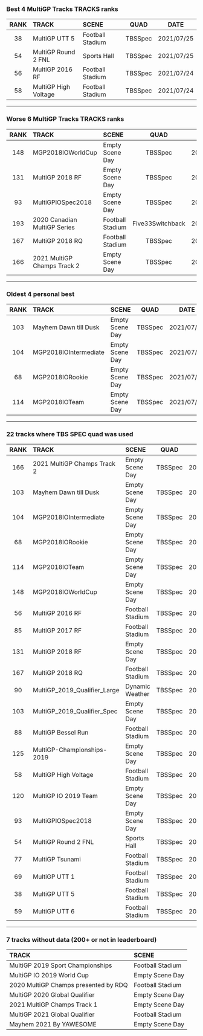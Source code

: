 ### Best 4 MultiGP Tracks TRACKS ranks
|RANK|TRACK|SCENE|QUAD|DATE|
|:---:|:---|:---|:---:|:---:|
|38|MultiGP UTT 5|Football Stadium|TBSSpec|2021/07/25|
|54|MultiGP Round 2 FNL|Sports Hall|TBSSpec|2021/07/25|
|56|MultiGP 2016 RF|Football Stadium|TBSSpec|2021/07/24|
|58|MultiGP High Voltage|Football Stadium|TBSSpec|2021/07/24|
---
### Worse 6 MultiGP Tracks TRACKS ranks
|RANK|TRACK|SCENE|QUAD|DATE|
|:---:|:---|:---|:---:|:---:|
|148|MGP2018IOWorldCup|Empty Scene Day|TBSSpec|2021/07/18|
|131|MultiGP 2018 RF|Empty Scene Day|TBSSpec|2021/07/24|
|93|MultiGPIOSpec2018|Empty Scene Day|TBSSpec|2021/07/25|
|193|2020 Canadian MultiGP Series|Football Stadium|Five33Switchback|2022/03/21|
|167|MultiGP 2018 RQ|Football Stadium|TBSSpec|2021/07/24|
|166|2021 MultiGP Champs Track 2|Empty Scene Day|TBSSpec|2022/01/04|
---
### Oldest 4 personal best
|RANK|TRACK|SCENE|QUAD|DATE|
|:---:|:---|:---|:---:|:---:|
|103|Mayhem Dawn till Dusk|Empty Scene Day|TBSSpec|2021/07/18|
|104|MGP2018IOIntermediate|Empty Scene Day|TBSSpec|2021/07/18|
|68|MGP2018IORookie|Empty Scene Day|TBSSpec|2021/07/18|
|114|MGP2018IOTeam|Empty Scene Day|TBSSpec|2021/07/18|
---
### 22 tracks where TBS SPEC quad was used
|RANK|TRACK|SCENE|QUAD|DATE|
|:---:|:---|:---|:---:|:---:|
|166|2021 MultiGP Champs Track 2|Empty Scene Day|TBSSpec|2022/01/04|
|103|Mayhem Dawn till Dusk|Empty Scene Day|TBSSpec|2021/07/18|
|104|MGP2018IOIntermediate|Empty Scene Day|TBSSpec|2021/07/18|
|68|MGP2018IORookie|Empty Scene Day|TBSSpec|2021/07/18|
|114|MGP2018IOTeam|Empty Scene Day|TBSSpec|2021/07/18|
|148|MGP2018IOWorldCup|Empty Scene Day|TBSSpec|2021/07/18|
|56|MultiGP 2016 RF|Football Stadium|TBSSpec|2021/07/24|
|85|MultiGP 2017 RF|Football Stadium|TBSSpec|2022/01/11|
|131|MultiGP 2018 RF|Empty Scene Day|TBSSpec|2021/07/24|
|167|MultiGP 2018 RQ|Football Stadium|TBSSpec|2021/07/24|
|90|MultiGP_2019_Qualifier_Large|Dynamic Weather|TBSSpec|2022/01/30|
|103|MultiGP_2019_Qualifier_Spec|Empty Scene Day|TBSSpec|2021/07/25|
|88|MultiGP Bessel Run|Football Stadium|TBSSpec|2021/07/24|
|125|MultiGP-Championships-2019|Empty Scene Day|TBSSpec|2021/07/25|
|58|MultiGP High Voltage|Football Stadium|TBSSpec|2021/07/24|
|120|MultiGP IO 2019 Team|Empty Scene Day|TBSSpec|2021/07/24|
|93|MultiGPIOSpec2018|Empty Scene Day|TBSSpec|2021/07/25|
|54|MultiGP Round 2 FNL|Sports Hall|TBSSpec|2021/07/25|
|77|MultiGP Tsunami|Football Stadium|TBSSpec|2021/07/25|
|69|MultiGP UTT 1|Football Stadium|TBSSpec|2021/07/25|
|38|MultiGP UTT 5|Football Stadium|TBSSpec|2021/07/25|
|59|MultiGP UTT 6|Football Stadium|TBSSpec|2021/07/25|
---
### 7 tracks without data (200+ or not in leaderboard)
|TRACK|SCENE|
|:---|:---|
|MultiGP 2019 Sport Championships|Football Stadium|
|MultiGP IO 2019 World Cup|Empty Scene Day|
|2020 MultiGP Champs presented by RDQ|Football Stadium|
|MultiGP 2020 Global Qualifier|Empty Scene Day|
|2021 MultiGP Champs Track 1|Empty Scene Day|
|MultiGP 2021 Global Qualifier|Football Stadium|
|Mayhem 2021 By YAWESOME|Empty Scene Day|
